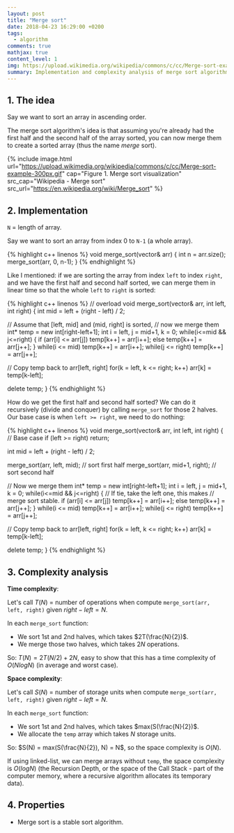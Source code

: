 ```yaml
---
layout: post
title: "Merge sort"
date: 2018-04-23 16:29:00 +0200
tags:
  - algorithm
comments: true
mathjax: true
content_level: 1
img: https://upload.wikimedia.org/wikipedia/commons/c/cc/Merge-sort-example-300px.gif
summary: Implementation and complexity analysis of merge sort algorithm
---
```


## **1. The idea**

Say we want to sort an array in ascending order.

The merge sort algorithm's idea is that assuming you're already had the first half and the second half of the array sorted, you can now merge them to create a sorted array (thus the name _merge_ sort).

{% include image.html
  url="https://upload.wikimedia.org/wikipedia/commons/c/cc/Merge-sort-example-300px.gif"
  cap="Figure 1. Merge sort visualization"
  src_cap="Wikipedia - Merge sort"
  src_url="https://en.wikipedia.org/wiki/Merge_sort"
%}

## **2. Implementation**

`N` = length of array.

Say we want to sort an array from index 0 to `N-1` (a whole array).

{% highlight c++ linenos %}
void merge_sort(vector<int>& arr) {
  int n = arr.size();
  merge_sort(arr, 0, n-1);
}
{% endhighlight %}

Like I mentioned: if we are sorting the array from index `left` to index `right`, and we have the first half and second half sorted, we can merge them in linear time so that the whole `left` to `right` is sorted:

{% highlight c++ linenos %}
// overload
void merge_sort(vector<int>& arr, int left, int right) {
  int mid = left + (right - left) / 2;

  // Assume that [left, mid] and (mid, right] is sorted,
  // now we merge them
  int* temp = new int[right-left+1];
  int i = left, j = mid+1, k = 0;
  while(i<=mid && j<=right) {
    if (arr[i] <= arr[j]) temp[k++] = arr[i++];
    else temp[k++] = arr[j++];
  }
  while(i <= mid) temp[k++] = arr[i++];
  while(j <= right) temp[k++] = arr[j++];

  // Copy temp back to arr[left, right]
  for(k = left, k <= right; k++)
    arr[k] = temp[k-left];

  delete temp;
}
{% endhighlight %}

How do we get the first half and second half sorted? We can do it recursively (divide and conquer) by calling `merge_sort` for those 2 halves. Our base case is when `left >= right`, we need to do nothing:

{% highlight c++ linenos %}
void merge_sort(vector<int>& arr, int left, int right) {
  // Base case
  if (left >= right) return;
  
  int mid = left + (right - left) / 2;
  
  merge_sort(arr, left, mid);     // sort first half
  merge_sort(arr, mid+1, right);  // sort second half

  // Now we merge them
  int* temp = new int[right-left+1];
  int i = left, j = mid+1, k = 0;
  while(i<=mid && j<=right) {
    // If tie, take the left one, this makes
    // merge sort stable.
    if (arr[i] <= arr[j]) temp[k++] = arr[i++];
    else temp[k++] = arr[j++];
  }
  while(i <= mid) temp[k++] = arr[i++];
  while(j <= right) temp[k++] = arr[j++];

  // Copy temp back to arr[left, right]
  for(k = left, k <= right; k++)
    arr[k] = temp[k-left];

  delete temp;
}
{% endhighlight %}

## **3. Complexity analysis**

**Time complexity**: 

Let's call $T(N)$ = number of operations when compute `merge_sort(arr, left, right)` given $right - left = N$.

In each `merge_sort` function:
* We sort 1st and 2nd halves, which takes $2T(\frac{N}{2})$.
* We merge those two halves, which takes $2N$ operations.

So: $T(N) = 2T(N/2) + 2N$, easy to show that this has a time complexity of $O(NlogN)$ (in average and worst case).

**Space complexity**:

Let's call $S(N)$ = number of storage units when compute `merge_sort(arr, left, right)` given $right - left = N$.

In each `merge_sort` function:
* We sort 1st and 2nd halves, which takes $max(S(\frac{N}{2})$.
* We allocate the `temp` array which takes $N$ storage units.

So: $S(N) = max(S(\frac{N}{2}), N) = N$, so the space complexity is $O(N)$.

If using linked-list, we can merge arrays without `temp`, the space complexity is $O(logN)$ (the Recursion Depth, or the space of the Call Stack -  part of the computer memory, where a recursive algorithm allocates its temporary data).

## **4. Properties**

* Merge sort is a stable sort algorithm.
